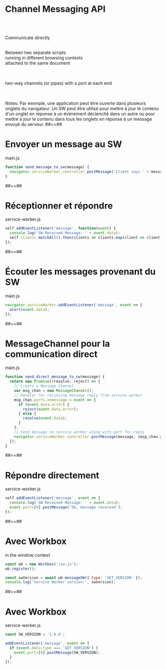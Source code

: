 <!-- .slide: class="center" -->

# Channel Messaging API

<br><br>

Communicate directly

<!-- .element: class="center" -->

<br>
Between two separate scripts
<!-- .element: class="center" -->

<br>
running in different browsing contexts
<!-- .element: class="center" -->

<br>
attached to the same document
<!-- .element: class="center" -->

<br><br>
two-way channels (or pipes) with a port at each end

<!-- .element: class="center" -->

<br><br>
Notes: Par exemple, une application peut être ouverte dans plusieurs onglets du navigateur.
Un SW peut être utilisé pour mettre à jour le contenu d'un onglet en réponse à un événement déclenché dans un autre
ou pour mettre à jour le contenu dans tous les onglets en réponse à un message envoyé du serveur.
##==##

<!-- .slide: class="with-code" -->

# Envoyer un message au SW

main.js

<!-- .element: class="center" -->

```javascript
function send_message_to_sw(message) {
  navigator.serviceWorker.controller.postMessage('Client says ' + message);
}
```

<!-- .element: class="big-code" -->

##==##

<!-- .slide: class="with-code" -->

# Réceptionner et répondre

service-worker.js

<!-- .element: class="center" -->

```javascript
self.addEventListener('message', function(event) {
  console.log('SW Received Message: ' + event.data);
  self.clients.matchAll().then(clients => clients.map(client => client.postMessage('Hello All !')));
});
```

<!-- .element: class="big-code" -->

##==##

<!-- .slide: class="with-code" -->

# Écouter les messages provenant du SW

main.js

<!-- .element: class="center" -->

```javascript
navigator.serviceWorker.addEventListener('message', event => {
  alert(event.data);
});
```

<!-- .element: class="big-code" -->

##==##

<!-- .slide: class="with-code" -->

# MessageChannel pour la communication direct

main.js

<!-- .element: class="center" -->

```javascript
function send_direct_message_to_sw(message) {
  return new Promise((resolve, reject) => {
    // Create a Message Channel
    var msg_chan = new MessageChannel();
    // Handler for recieving message reply from service worker
    msg_chan.port1.onmessage = event => {
      if (event.data.error) {
        reject(event.data.error);
      } else {
        resolve(event.data);
      }
    };
    // Send message to service worker along with port for reply
    navigator.serviceWorker.controller.postMessage(message, [msg_chan.port2]);
  });
}
```

<!-- .element: class="big-code" -->

##==##

<!-- .slide: class="with-code" -->

# Répondre directement

service-worker.js

<!-- .element: class="center" -->

```javascript
self.addEventListener('message', event => {
  console.log('SW Received Message: ' + event.data);
  event.ports[0].postMessage('Ok, message received');
});
```

<!-- .element: class="big-code" -->

##==##

<!-- .slide: class="with-code" data-background="#fb8c00" -->

# Avec Workbox

<!-- .element: style="color:white" -->

in the window context

```javascript
const wb = new Workbox('/sw.js');
wb.register();

const swVersion = await wb.messageSW({ type: 'GET_VERSION' });
console.log('Service Worker version:', swVersion);
```

<!-- .element: class="big-code" -->

##==##

<!-- .slide: class="with-code" data-background="#fb8c00" -->

# Avec Workbox

<!-- .element: style="color:white" -->

service-worker.js

```javascript
const SW_VERSION = '1.0.0';

addEventListener('message', event => {
  if (event.data.type === 'GET_VERSION') {
    event.ports[0].postMessage(SW_VERSION);
  }
});
```

<!-- .element: class="big-code" -->
